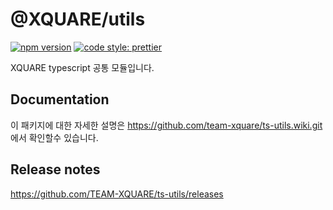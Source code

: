 # @XQUARE/utils

[![npm version](https://badge.fury.io/js/%40xquare%2Futils.svg)](https://badge.fury.io/js/%40xquare%2Futils) [![code style: prettier](https://img.shields.io/badge/code_style-prettier-ff69b4.svg)](https://github.com/prettier/prettier) 

XQUARE typescript 공통 모듈입니다.

## Documentation

이 패키지에 대한 자세한 설명은 https://github.com/team-xquare/ts-utils.wiki.git 에서 확인할수 있습니다.

## Release notes

https://github.com/TEAM-XQUARE/ts-utils/releases
